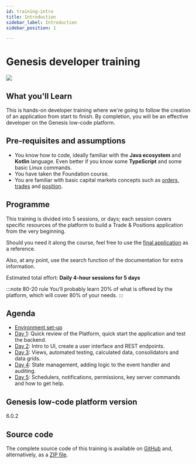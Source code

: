 ```yaml
---
id: training-intro
title: Introduction
sidebar_label: Introduction
sidebar_position: 1

---
```

# Genesis developer training
![](/img/dev-training-book-cover.png)

## What you'll Learn​

This is hands-on developer training where we're going to follow the creation ​of an application from start to finish. By completion, you will be an effective developer on the Genesis low-code platform.

## Pre-requisites and assumptions

- You know how to code, ideally familiar with the **Java ecosystem** and **Kotlin** language. Even better if you know some​ **TypeScript** and some basic Linux commands.​
- You have taken the Foundation course.
- You are familiar with basic capital markets concepts such as [orders, trades](https://www.investopedia.com/terms/o/order.asp) and [position](https://www.investopedia.com/terms/p/position.asp).

## Programme

This training is divided into 5 sessions, or days; each session covers specific resources of the platform to build a Trade & Positions application from the very beginning.

Should you need it along the course, feel free to use the [final application](/tutorials/training-resources/training-intro/#source-code) as a reference.

Also, at any point, use the search function of the documentation for extra information.

Estimated total effort: <b>Daily 4-hour sessions for 5 days</b>

:::note 80-20 rule
You’ll probably learn 20% of what is offered ​by the platform​, which will cover 80% of your needs.
:::

## Agenda

- [Environment set-up](/tutorials/training-resources/environment-setup/)
- [Day 1](/tutorials/training-resources/training-content-day1/): Quick review of the Platform​, quick start the application and test the backend​​.
- [Day 2](/tutorials/training-resources/training-content-day2/): Intro to UI​, create a user interface​ and REST endpoints.
- [Day 3](/tutorials/training-resources/training-content-day3/): Views​, automated testing​, calculated data, consolidators and data grids​.
- [Day 4](/tutorials/training-resources/training-content-day4/): State management, adding logic to the event handler​ ​and auditing​.
- [Day 5](/tutorials/training-resources/training-content-day5/): Schedulers, notifications, permissions​, key server commands​ and how to get help​.

## Genesis low-code platform version
6.0.2

## Source code
The complete source code of this training is available 
on [GitHub](https://github.com/genesiscommunitysuccess/devtraining-gama) and, alternatively, as a [ZIP file](https://genesisglobal.jfrog.io/artifactory/community-uploads/devtraining-gama.zip).
